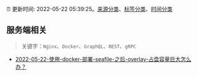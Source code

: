 :alarm_clock: 更新时间: 2022-05-22 05:39:25。[来源分类](../README.md)、[标签分类](../TAGS.md)、[时间分类](../TIMELINE.md)

## 服务端相关


> 关键字：`Nginx`、`Docker`、`GraphQL`、`REST`、`gRPC`



- [2022-05-22-使用-docker-部署-seafile-之后-overlay-占盘容量巨大怎么办？](https://www.v2ex.com/t/854438) 